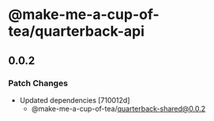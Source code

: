 # @make-me-a-cup-of-tea/quarterback-api

## 0.0.2
### Patch Changes

- Updated dependencies [710012d]
  - @make-me-a-cup-of-tea/quarterback-shared@0.0.2
